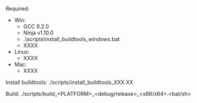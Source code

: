 Required:
- Win:
  - GCC 9.2.0
  - Ninja v1.10.0
  - .\scripts\install_buildtools_windows.bat
  - XXXX
- Linux:
  - XXXX
- Mac:
  - XXXX

Install buildtools:
./scripts/install_buildtools_XXX.XX

Build:
./scripts/build\_&lt;PLATFORM&gt;\_&lt;debug/release&gt;\_&lt;x86/x64&gt;.&lt;bat/sh&gt;
